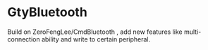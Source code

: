 # GtyBluetooth
Build on ZeroFengLee/CmdBluetooth , add new features like multi-connection ability and write to certain peripheral.
